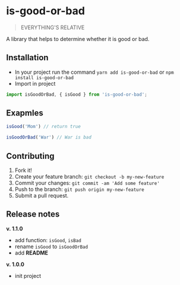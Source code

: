 # is-good-or-bad
> EVERYTHING'S RELATIVE

А library that helps to determine whether it is good or bad.

## Installation
- In your project run the command ```yarn add is-good-or-bad``` or ```npm install is-good-or-bad```
- Import in project
```javascript
import isGoodOrBad, { isGood } from 'is-good-or-bad';
```

## Exapmles
```javascript
isGood('Mom') // return true

isGoodOrBad('War') // War is bad
```

## Contributing

1) Fork it!
2) Create your feature branch: ```git checkout -b my-new-feature```
3) Commit your changes: ```git commit -am 'Add some feature'```
4) Push to the branch: ```git push origin my-new-feature```
5) Submit a pull request.

## Release notes
__v. 1.1.0__
- add function: ```isGood```, ```isBad```
- rename ```isGood``` to ```isGoodOrBad```
- add __README__

__v. 1.0.0__
- init project
